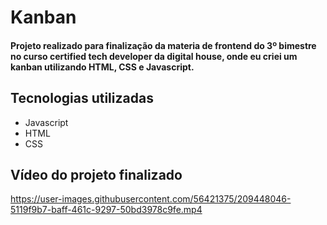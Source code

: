 # Kanban
<h4> 
  Projeto realizado para finalização da materia de frontend do 3º bimestre no curso certified tech developer da digital house, 
  onde eu criei um kanban utilizando HTML, CSS e Javascript.
</h4> 

## Tecnologias utilizadas
+ Javascript
+ HTML
+ CSS

## Vídeo do projeto finalizado


https://user-images.githubusercontent.com/56421375/209448046-5119f9b7-baff-461c-9297-50bd3978c9fe.mp4

